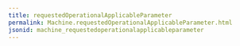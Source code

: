 ```yaml
---
title: requestedOperationalApplicableParameter
permalink: Machine.requestedOperationalApplicableParameter.html
jsonid: machine_requestedoperationalapplicableparameter
---
```

